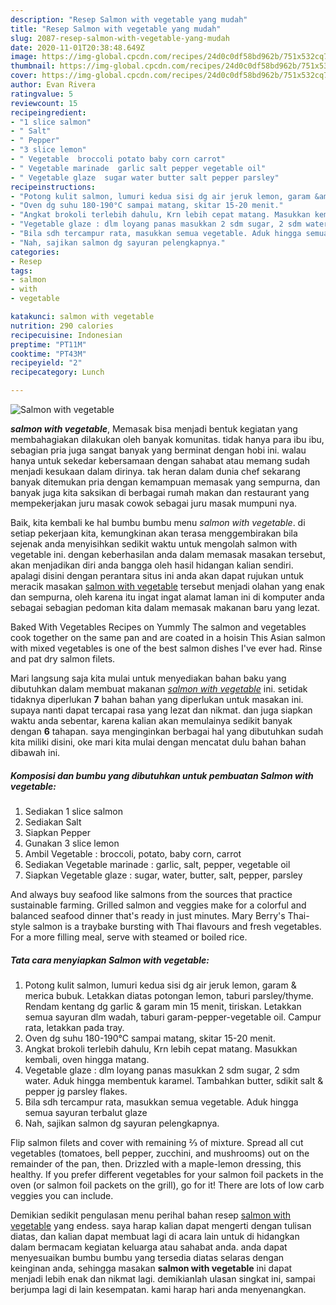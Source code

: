 ```yaml
---
description: "Resep Salmon with vegetable yang mudah"
title: "Resep Salmon with vegetable yang mudah"
slug: 2087-resep-salmon-with-vegetable-yang-mudah
date: 2020-11-01T20:38:48.649Z
image: https://img-global.cpcdn.com/recipes/24d0c0df58bd962b/751x532cq70/salmon-with-vegetable-foto-resep-utama.jpg
thumbnail: https://img-global.cpcdn.com/recipes/24d0c0df58bd962b/751x532cq70/salmon-with-vegetable-foto-resep-utama.jpg
cover: https://img-global.cpcdn.com/recipes/24d0c0df58bd962b/751x532cq70/salmon-with-vegetable-foto-resep-utama.jpg
author: Evan Rivera
ratingvalue: 5
reviewcount: 15
recipeingredient:
- "1 slice salmon"
- " Salt"
- " Pepper"
- "3 slice lemon"
- " Vegetable  broccoli potato baby corn carrot"
- " Vegetable marinade  garlic salt pepper vegetable oil"
- " Vegetable glaze  sugar water butter salt pepper parsley"
recipeinstructions:
- "Potong kulit salmon, lumuri kedua sisi dg air jeruk lemon, garam &amp; merica bubuk. Letakkan diatas potongan lemon, taburi parsley/thyme. Rendam kentang dg garlic &amp; garam min 15 menit, tiriskan. Letakkan semua sayuran dlm wadah, taburi garam-pepper-vegetable oil. Campur rata, letakkan pada tray."
- "Oven dg suhu 180-190°C sampai matang, skitar 15-20 menit."
- "Angkat brokoli terlebih dahulu, Krn lebih cepat matang. Masukkan kembali, oven hingga matang."
- "Vegetable glaze : dlm loyang panas masukkan 2 sdm sugar, 2 sdm water. Aduk hingga membentuk karamel. Tambahkan butter, sdikit salt &amp; pepper jg parsley flakes."
- "Bila sdh tercampur rata, masukkan semua vegetable. Aduk hingga semua sayuran terbalut glaze"
- "Nah, sajikan salmon dg sayuran pelengkapnya."
categories:
- Resep
tags:
- salmon
- with
- vegetable

katakunci: salmon with vegetable 
nutrition: 290 calories
recipecuisine: Indonesian
preptime: "PT11M"
cooktime: "PT43M"
recipeyield: "2"
recipecategory: Lunch

---
```



![Salmon with vegetable](https://img-global.cpcdn.com/recipes/24d0c0df58bd962b/751x532cq70/salmon-with-vegetable-foto-resep-utama.jpg)

<b><i>salmon with vegetable</i></b>, Memasak bisa menjadi bentuk kegiatan yang membahagiakan dilakukan oleh banyak komunitas. tidak hanya para ibu ibu, sebagian pria juga sangat banyak yang berminat dengan hobi ini. walau hanya untuk sekedar kebersamaan dengan sahabat atau memang sudah menjadi kesukaan dalam dirinya. tak heran dalam dunia chef sekarang banyak ditemukan pria dengan kemampuan memasak yang sempurna, dan banyak juga kita saksikan di berbagai rumah makan dan restaurant yang mempekerjakan juru masak cowok sebagai juru masak mumpuni nya.

Baik, kita kembali ke hal bumbu bumbu menu <i>salmon with vegetable</i>. di setiap pekerjaan kita, kemungkinan akan terasa menggembirakan bila sejenak anda menyisihkan sedikit waktu untuk mengolah salmon with vegetable ini. dengan keberhasilan anda dalam memasak masakan tersebut, akan menjadikan diri anda bangga oleh hasil hidangan kalian sendiri. apalagi disini dengan perantara situs ini anda akan dapat rujukan untuk meracik masakan <u>salmon with vegetable</u> tersebut menjadi olahan yang enak dan sempurna, oleh karena itu ingat ingat alamat laman ini di komputer anda sebagai sebagian pedoman kita dalam memasak makanan baru yang lezat.

Baked With Vegetables Recipes on Yummly The salmon and vegetables cook together on the same pan and are coated in a hoisin This Asian salmon with mixed vegetables is one of the best salmon dishes I&#39;ve ever had. Rinse and pat dry salmon filets.


Mari langsung saja kita mulai untuk menyediakan bahan baku yang dibutuhkan dalam membuat makanan <u><i>salmon with vegetable</i></u> ini. setidak tidaknya diperlukan <b>7</b> bahan bahan yang diperlukan untuk masakan ini. supaya nanti dapat tercapai rasa yang lezat dan nikmat. dan juga siapkan waktu anda sebentar, karena kalian akan memulainya sedikit banyak dengan <b>6</b> tahapan. saya menginginkan berbagai hal yang dibutuhkan sudah kita miliki disini, oke mari kita mulai dengan mencatat dulu bahan bahan dibawah ini.

<!--inarticleads1-->

##### Komposisi dan bumbu yang dibutuhkan untuk pembuatan Salmon with vegetable:

1. Sediakan 1 slice salmon
1. Sediakan  Salt
1. Siapkan  Pepper
1. Gunakan 3 slice lemon
1. Ambil  Vegetable : broccoli, potato, baby corn, carrot
1. Sediakan  Vegetable marinade : garlic, salt, pepper, vegetable oil
1. Siapkan  Vegetable glaze : sugar, water, butter, salt, pepper, parsley


And always buy seafood like salmons from the sources that practice sustainable farming. Grilled salmon and veggies make for a colorful and balanced seafood dinner that&#39;s ready in just minutes. Mary Berry&#39;s Thai-style salmon is a traybake bursting with Thai flavours and fresh vegetables. For a more filling meal, serve with steamed or boiled rice. 

<!--inarticleads2-->

##### Tata cara menyiapkan Salmon with vegetable:

1. Potong kulit salmon, lumuri kedua sisi dg air jeruk lemon, garam &amp; merica bubuk. Letakkan diatas potongan lemon, taburi parsley/thyme. Rendam kentang dg garlic &amp; garam min 15 menit, tiriskan. Letakkan semua sayuran dlm wadah, taburi garam-pepper-vegetable oil. Campur rata, letakkan pada tray.
1. Oven dg suhu 180-190°C sampai matang, skitar 15-20 menit.
1. Angkat brokoli terlebih dahulu, Krn lebih cepat matang. Masukkan kembali, oven hingga matang.
1. Vegetable glaze : dlm loyang panas masukkan 2 sdm sugar, 2 sdm water. Aduk hingga membentuk karamel. Tambahkan butter, sdikit salt &amp; pepper jg parsley flakes.
1. Bila sdh tercampur rata, masukkan semua vegetable. Aduk hingga semua sayuran terbalut glaze
1. Nah, sajikan salmon dg sayuran pelengkapnya.


Flip salmon filets and cover with remaining ⅔ of mixture. Spread all cut vegetables (tomatoes, bell pepper, zucchini, and mushrooms) out on the remainder of the pan, then. Drizzled with a maple-lemon dressing, this healthy. If you prefer different vegetables for your salmon foil packets in the oven (or salmon foil packets on the grill), go for it! There are lots of low carb veggies you can include. 

Demikian sedikit pengulasan menu perihal bahan resep <u>salmon with vegetable</u> yang endess. saya harap kalian dapat mengerti dengan tulisan diatas, dan kalian dapat membuat lagi di acara lain untuk di hidangkan dalam bermacam kegiatan keluarga atau sahabat anda. anda dapat menyesuaikan bumbu bumbu yang tersedia diatas selaras dengan keinginan anda, sehingga masakan <b>salmon with vegetable</b> ini dapat menjadi lebih enak dan nikmat lagi. demikianlah ulasan singkat ini, sampai berjumpa lagi di lain kesempatan. kami harap hari anda menyenangkan.
